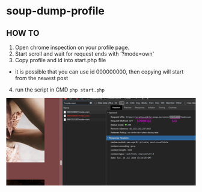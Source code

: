 # soup-dump-profile

## HOW TO
1. Open chrome inspection on your profile page.
2. Start scroll and wait for request ends with '?mode=own'
3. Copy profile and id into start.php file
 - it is possible that you can use id 000000000, then copying will start from the newest post
4. run the script in CMD ```php start.php```
 
<img src="https://github.com/bighead-sh/soup-dump-profile/blob/master/how%20to.png" >
